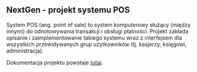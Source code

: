 ## NextGen - projekt systemu POS

System POS (ang. point of sale) to system komputerowy służący (między innymi) do odnotowywania transakcji i obsługi płatności.
Projekt zakłada opisanie i zaimplementowanie takiego systemu wraz z interfejsem dla wszystkich przewidywanych grup użytkowników (tj. kasjerzy, księgowi, administracja).

Dokumentacja projektu powstaje [tutaj](../../wiki).
